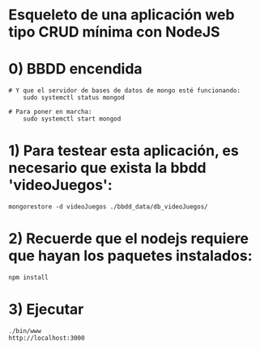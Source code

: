 # Esqueleto de una aplicación web tipo CRUD mínima con NodeJS

# 0) BBDD encendida

	# Y que el servidor de bases de datos de mongo esté funcionando:
		sudo systemctl status mongod

	# Para poner en marcha:
		sudo systemctl start mongod


# 1) Para testear esta aplicación, es necesario que exista la bbdd 'videoJuegos':
	mongorestore -d videoJuegos ./bbdd_data/db_videoJuegos/
	

# 2) Recuerde que el nodejs requiere que hayan los paquetes instalados:
	npm install


# 3) Ejecutar
	./bin/www
	http://localhost:3000
